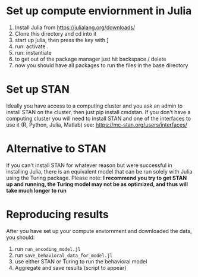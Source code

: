 # Set up compute enviornment in Julia
1. Install Julia from https://julialang.org/downloads/
2. Clone this directory and cd into it
3. start up julia, then press the key with ]
4. run: activate .
5. run: instantiate
6. to get out of the package manager just hit backspace / delete
7. now you should have all packages to run the files in the base directory

# Set up STAN
Ideally you have access to a computing cluster and you ask an admin to install STAN on the cluster, then just pip install cmdstan. If you don't have a computing cluster you will need to install STAN and one of the interfaces to use it (R, Python, Julia, Matlab) see: https://mc-stan.org/users/interfaces/ 

# Alternative to STAN
If you can't install STAN for whatever reason but were successful in installing Julia, there is an equivalent model that can be run solely with Julia using the Turing package. Please note: **I recommend you try to get STAN up and running, the Turing model may not be as optimized, and thus will take much longer to run**

# Reproducing results
After you have set up your compute enviornment and downloaded the data, you should:
1. run `run_encoding_model.jl`
2. run `save_behavioral_data_for_model.jl`
3. use either STAN or Turing to run the behavioral model
4. Aggregate and save results (script to appear)
